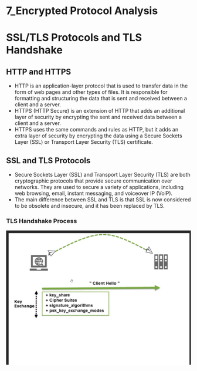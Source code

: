 # 7_Encrypted Protocol Analysis

# SSL/TLS Protocols and TLS Handshake

## HTTP and HTTPS

- HTTP is an application-layer protocol that is used to transfer data in the form of web pages and other types of files. It is responsible for formatting and structuring the data that is sent and received between a client and a server.
- HTTPS (HTTP Secure) is an extension of HTTP that adds an additional layer of security by encrypting the sent and received data between a client and a server.
- HTTPS uses the same commands and rules as HTTP, but it adds an extra layer of security by encrypting the data using a Secure Sockets Layer (SSL) or Transport Layer
Security (TLS) certificate.

## SSL and TLS Protocols

- Secure Sockets Layer (SSL) and Transport Layer Security (TLS) are both cryptographic protocols that provide secure communication over networks. They are used to secure a variety of applications, including web browsing, email, instant messaging, and voiceover IP (VolP).
- The main difference between SSL and TLS is that SSL is now considered to be
obsolete and insecure, and it has been replaced by TLS.

### TLS Handshake Process

![Screenshot 2023-06-06 at 2.59.42 PM.png](7_Encrypted%20Protocol%20Analysis%202e5077ff5828471790a2da360715af34/Screenshot_2023-06-06_at_2.59.42_PM.png)